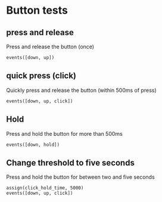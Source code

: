 # Button tests

## press and release

Press and release the button (once)

    events([down, up])

## quick press (click)

Quickly press and release the button (within 500ms of press)

    events([down, up, click])

## Hold

Press and hold the button for more than 500ms 

    events([down, hold])

## Change threshold to five seconds

Press and hold the button for between two and five seconds

    assign(click_hold_time, 5000)
    events([down, up, click])

